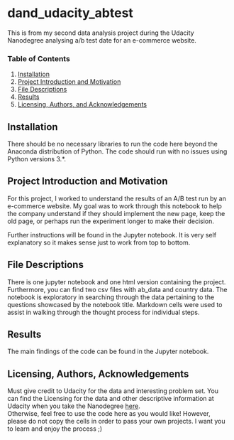# dand_udacity_abtest
This is from my second data analysis project during the Udacity Nanodegree analysing a/b test date for an e-commerce website.


### Table of Contents

1. [Installation](#installation)
2. [Project Introduction and Motivation](#motivation)
3. [File Descriptions](#files)
4. [Results](#results)
5. [Licensing, Authors, and Acknowledgements](#licensing)

## Installation <a name="installation"></a>

There should be no necessary libraries to run the code here beyond the Anaconda distribution of Python.  The code should run with no issues using Python versions 3.*.

## Project Introduction and Motivation<a name="motivation"></a>

For this project, I worked to understand the results of an A/B test run by an e-commerce website. My goal was to work through this notebook to help the company understand if they should implement the new page, keep the old page, or perhaps run the experiment longer to make their decision.

Further instructions will be found in the Jupyter notebook. It is very self explanatory so it makes sense just to work from top to bottom.


## File Descriptions <a name="files"></a>

There is one jupyter notebook and one html version containing the project. Furthermore, you can find two csv files with ab_data and country data.
The notebook is exploratory in searching through the data pertaining to the questions showcased by the notebook title.  Markdown cells were used to assist in walking through the thought process for individual steps.  

## Results<a name="results"></a>

The main findings of the code can be found in the Jupyter notebook.

## Licensing, Authors, Acknowledgements<a name="licensing"></a>

Must give credit to Udacity for the data and interesting problem set. You can find the Licensing for the data and other descriptive information at Udacity when you take the Nanodegree [here](https://www.udacity.com/course/data-analyst-nanodegree--nd002).  
Otherwise, feel free to use the code here as you would like! However, please do not copy the cells in order to pass your own projects. I want you to learn and enjoy the process ;)